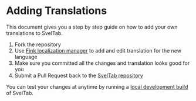 # Adding Translations

This document gives you a step by step guide on how to add your own translations to SvelTab.

1. Fork the repository
2. Use [Fink localization manager](https://fink.inlang.com/) to add and edit translation for the new language
3. Make sure you committed all the changes and translation looks good for you
4. Submit a Pull Request back to the [SvelTab repository](https://github.com/akopachov/sveltab)

You can test your changes at anytime by running a [local development build](webextension/README.md) of SvelTab.
